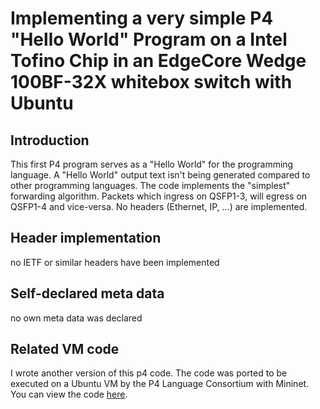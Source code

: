 # Implementing a very simple P4 "Hello World" Program on a Intel Tofino Chip in an EdgeCore Wedge 100BF-32X whitebox switch with Ubuntu

## Introduction

This first P4 program serves as a "Hello World" for the programming language. A "Hello World" output text isn't being generated compared to other programming languages. The code implements the "simplest" forwarding algorithm. Packets which ingress on QSFP1-3, will egress on QSFP1-4 and vice-versa.
No headers (Ethernet, IP, ...) are implemented.

## Header implementation
no IETF or similar headers have been implemented

## Self-declared meta data
no own meta data was declared

## Related VM code
I wrote another version of this p4 code. The code was ported to be executed on a Ubuntu VM by the P4 Language Consortium with Mininet.
You can view the code [here](https://github.com/Selltowitz/p4/tree/main/VM_Exercices/00_Hello_World).